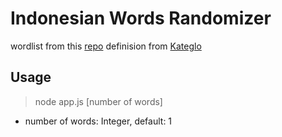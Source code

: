 # Indonesian Words Randomizer

wordlist from this [repo](https://github.com/damzaky/kumpulan-kata-bahasa-indonesia-KBBI)
definision from [Kateglo](http://kateglo.lostfocus.org/)

## Usage
> node app.js [number of words]
- number of words: Integer, default: 1